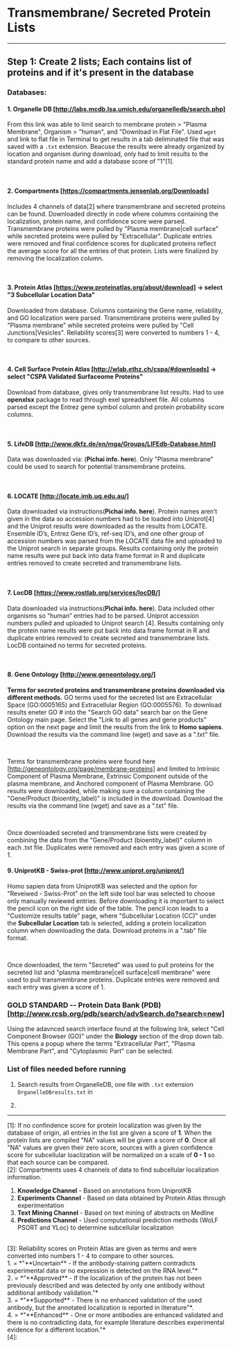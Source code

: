 # Transmembrane/ Secreted Protein Lists 
___
## Step 1: Create 2 lists; Each contains list of proteins and if it's present in the database
### Databases:
#### 1. Organelle DB [http://labs.mcdb.lsa.umich.edu/organelledb/search.php]
From this link was able to limit search to membrane protein > "Plasma Membrane", Organism > "human", and "Download in Flat File". Used `wget` and link to flat file in Terminal to get results in a tab deliminated file that was saved with a `.txt` extension. Beacuse the results were already organized by location and organism during download, only had to limit results to the standard protein name and add a database score of "1"[1].

<br>

#### 2. Compartments [https://compartments.jensenlab.org/Downloads]
Includes 4 channels of data[2] where transmembrane and secreted proteins can be found. Downloaded directly in code where columns containing the localization, protein name, and confidence score were parsed. Transmembrane proteins were pulled by "Plasma membrane|cell surface" while secreted proteins were pulled by "Extracellular". Duplicate entries were removed and final confidence scores for duplicated proteins reflect the average score for all the entries of that protein. Lists were finalized by removing the localization column.

<br> 

#### 3. Protein Atlas [https://www.proteinatlas.org/about/download] -> select "3 Subcellular Location Data"
Downloaded from database. Columns containing the Gene name, reliability, and GO localization were parsed. Transmembrane proteins were pulled by "Plasma membrane" while secreted proteins were pulled by "Cell Junctions|Vesicles". Reliability scores[3] were converted to numbers 1 - 4, to compare to other sources.

<br>

#### 4. Cell Surface Protein Atlas [http://wlab.ethz.ch/cspa/#downloads] -> select "CSPA Validated Surfaceome Proteins"
Download from database, gives only transmembrane list results. Had to use **openxlsx** package to read through exel spreadsheet file. All columns parsed except the Entrez gene symbol column and protein probability score columns. 

<br>


#### 5. LifeDB [http://www.dkfz.de/en/mga/Groups/LIFEdb-Database.html]
Data was downloaded via: (**Pichai info. here**). Only "Plasma membrane" could be used to search for potential transmembrane proteins. 

<br>

#### 6. LOCATE [http://locate.imb.uq.edu.au/]
Data downloaded via instructions(**Pichai info. here**). Protein names aren’t given in the data so accession numbers had to be loaded into Uniprot[4] and the Uniprot results were downloaded as the results from LOCATE. Ensemble ID’s, Entrez Gene ID’s, ref-seq ID’s, and one other group of accession numbers was parsed from the LOCATE data file and uploaded to the Uniprot search in separate groups. Results containing only the protein name results were put back into data frame format in R and duplicate entries removed to create secreted and transmembrane lists. 

<br>

#### 7. LocDB [https://www.rostlab.org/services/locDB/]
Data downloaded via instructions(**Pichai info. here**). Data included other organisms so “human” entries had to be parsed. Uniprot accession numbers pulled and uploaded to Uniprot search [4]. Results containing only the protein name results were put back into data frame format in R and duplicate entries removed to create secreted and transmembrane lists. LocDB contained no terms for secreted proteins.

<br>

#### 8. Gene Ontology [http://www.geneontology.org/]
**Terms for secreted proteins and transmembrane proteins downloaded via different methods.** GO terms used for the secreted list are Extracellular Space (GO:0005165) and Extracellular Region (GO:0005576). To download results eneter GO # into the "Search GO data" search bar on the Gene Ontology main page. Select the "Link to all genes and gene products" option on the next page and limit the results from the link to **Homo sapiens**. Download the results via the command line (wget) and save as a ".txt" file. 

<br> 

  Terms for transmembrane proteins were found here [http://geneontology.org/page/membrane-proteins] and limited to Intrinsic Component of Plasma Membrane, Extrinsic Component outside of the plasma membrane, and Anchored component of Plasma Membrane. GO results were downloaded, while making sure a column containing the "Gene/Product (bioentity_label)" is included in the download. Download the results via the command line (wget) and save as a ".txt" file. 
  
<br>

  Once downloaded secreted and transmembrane lists were created by combining the data from the "Gene/Product (bioentity_label)" column in each .txt file. Duplicates were removed and each entry was given a score of 1. 

#### 9. UniprotKB - Swiss-prot [http://www.uniprot.org/uniprot/]
Homo sapien data from UniprotKB was selected and the option for "Reveiwed - Swiss-Prot" on the left side tool bar was selected to choose only manually reviewed entries. Before downloading it is important to select the pencil icon on the right side of the table. The pencil icon leads to a "Customize results table" page, where "Subcellular Location (CC)" under the **Subcellular Location** tab is selected, adding a protein localization column when downloading the data. Download proteins in a ".tab" file format. 

<br>
  
  Once downloaded, the term "Secreted" was used to pull proteins for the secreted list and "plasma membrane|cell surface|cell membrane" were used to pull transmembrane proteins. Duplicate entries were removed and each entry was given a score of 1. 

### GOLD STANDARD -- Protein Data Bank (PDB)[http://www.rcsb.org/pdb/search/advSearch.do?search=new]
Using the adavnced search interface found at the following link, select "Cell Component Browser (GO)" under the **Biology** section of the drop down tab. This opens a popup where the terms "Extracellular Part", "Plasma Membrane Part", and "Cytoplasmic Part" can be selected. 



### List of files needed before running 
1. Search results from OrganelleDB, one file with `.txt` extension <br>
`OrganelleDBresults.txt` in 

2. 

___

[1]: If no confindence score for protein localization was given by the database of origin, all entries in the list are given a score of **1**. When the protein lists are compiled "NA" values will be given a score of **0**. Once all "NA" values are given their zero score, sources with a given confidence score for subcellular loaclization will be normalized on a scale of **0 - 1** so that each source can be compared. 
<br>
[2]: Compartments uses 4 channels of data to find subcellular localization information. <br>
1. **Knowledge Channel** - Based on annotations from UniprotKB <br>
2. **Experiments Channel** - Based on data obtained by Protein Atlas through experimentation<br>
3. **Text Mining Channel** - Based on text mining of abstracts on Medline <br>
4. **Predictions Channel** - Used computational prediction methods (WoLF PSORT and YLoc) to determine subcellular localization
<br>
[3]: Reliability scores on Protein Atlas are given as terms and were converted into numbers 1 - 4 to compare to other sources.<br>
1. = *"**Uncertain** - If the antibody-staining pattern contradicts experimental data or no expression is detected on the RNA level."*<br>
2. = *"**Approved** - If the localization of the protein has not been previously described and was detected by only one antibody without additional antibody validation."* <br>
3. = *"**Supported** - There is no enhanced validation of the used antibody, but the annotated localization is reported in literature"*. <br>
4. = *"**Enhanced** - One or more antibodies are enhanced validated and there is no contradicting data, for example literature describes experimental evidence for a different location."* 
<br>
[4]: 







